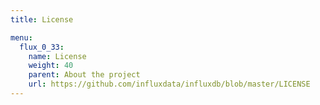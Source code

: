 ```yaml
---
title: License

menu:
  flux_0_33:
    name: License
    weight: 40
    parent: About the project
    url: https://github.com/influxdata/influxdb/blob/master/LICENSE
---
```

